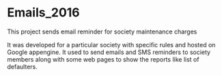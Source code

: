# Emails_2016
This project sends email reminder for society maintenance charges

It was developed for a particular society with specific rules and hosted on Google appengine. It used to send emails and SMS reminders to society members along with some web pages to show the reports like list of defaulters.

